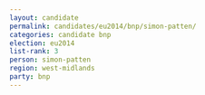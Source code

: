 ```yaml
---
layout: candidate
permalink: candidates/eu2014/bnp/simon-patten/
categories: candidate bnp
election: eu2014
list-rank: 3
person: simon-patten
region: west-midlands
party: bnp
---
```

